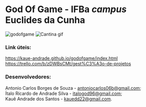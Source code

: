 # God Of Game - IFBa _campus_ Euclides da Cunha

![godofgame](https://i.imgur.com/imE1Myd.png)
![Cantina gif](https://s7.gifyu.com/images/logo1.md.gif)

### Link úteis: 

https://kaue-andrade.github.io/godofgame/index.html </br>
https://trello.com/b/zDWBsCMt/gest%C3%A3o-de-projetos

### Desenvolvedores: 

Antonio Carlos Borges de Souza - antoniocarlos06b@gmail.com; </br>
Ítalo Ricardo de Andrade Silva - italogod96@gmail.com; </br>
Kauê Andrade dos Santos - kauedd22@gmail.com.
